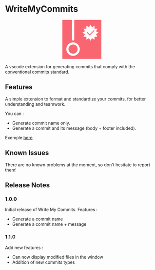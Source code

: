 # WriteMyCommits

<p align="center">
  <img src="./src/media/logo.png" alt="Logo WriteMyCommits">
</p>
A vscode extension for generating commits that comply with the conventional commits standard.  

## Features

A simple extension to format and standardize your commits, for better understanding and teamwork. 

You can :
- Generate commit name only.
- Generate a commit and its message (body + footer included).

Exemple [here](https://youtu.be/PiYvZSA-Qwo)  

## Known Issues

There are no known problems at the moment, so don't hesitate to report them!
  
## Release Notes
### 1.0.0

Initial release of Write My Commits.
Features : 
- Generate a commit name
- Generate a commit name + message

### 1.1.0

Add new features : 
- Can now display modified files in the window
- Addition of new commits types 